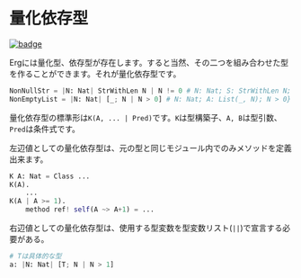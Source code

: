 # 量化依存型

[![badge](https://img.shields.io/endpoint.svg?url=https%3A%2F%2Fgezf7g7pd5.execute-api.ap-northeast-1.amazonaws.com%2Fdefault%2Fsource_up_to_date%3Fowner%3Derg-lang%26repos%3Derg%26ref%3Dmain%26path%3Ddoc/EN/syntax/type/advanced/quantified_dependent.md%26commit_hash%3D51de3c9d5a9074241f55c043b9951b384836b258)](https://gezf7g7pd5.execute-api.ap-northeast-1.amazonaws.com/default/source_up_to_date?owner=erg-lang&repos=erg&ref=main&path=doc/EN/syntax/type/advanced/quantified_dependent.md&commit_hash=51de3c9d5a9074241f55c043b9951b384836b258)

Ergには量化型、依存型が存在します。すると当然、その二つを組み合わせた型を作ることができます。それが量化依存型です。

```python
NonNullStr = |N: Nat| StrWithLen N | N != 0 # N: Nat; S: StrWithLen N; N != 0}と同じ
NonEmptyList = |N: Nat| [_; N | N > 0] # N: Nat; A: List(_, N); N > 0}と同じ
```

量化依存型の標準形は`K(A, ... | Pred)`です。`K`は型構築子、`A, B`は型引数、`Pred`は条件式です。

左辺値としての量化依存型は、元の型と同じモジュール内でのみメソッドを定義出来ます。

```python
K A: Nat = Class ...
K(A).
    ...
K(A | A >= 1).
    method ref! self(A ~> A+1) = ...
```

右辺値としての量化依存型は、使用する型変数を型変数リスト(`||`)で宣言する必要がある。

```python
# Tは具体的な型
a: |N: Nat| [T; N | N > 1]
```

